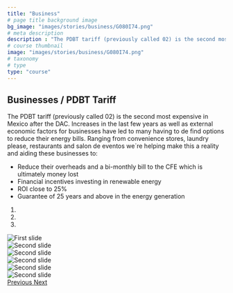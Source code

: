 ```yaml
---
title: "Business"
# page title background image
bg_image: "images/stories/business/G080I74.png"
# meta description
description : "The PDBT tariff (previously called 02) is the second most expensive in Mexico after the DAC."
# course thumbnail
image: "images/stories/business/G080I74.png"
# taxonomy
# type
type: "course"
---
```



## Businesses / PDBT Tariff

The PDBT tariff (previously called 02) is the second most expensive in Mexico after the DAC. Increases in the last few years as well as external economic factors for businesses have led to many having to de find options to  reduce their energy bills. Ranging from convenience stores, laundry please, restaurants and salon de eventos we´re helping make this a reality and aiding these businesses to:

- Reduce their overheads and a bi-monthly bill to the CFE which is ultimately money lost
- Financial incentives investing in renewable energy
- ROI close to 25%
- Guarantee of 25 years and above in the energy generation


<div id="carouselExampleIndicators" class="carousel slide" data-ride="carousel" style="max-width:550px;min-width: 250px;height: 600px;">
  <ol class="carousel-indicators">
    <li data-target="#carouselExampleIndicators" data-slide-to="0" class="active"></li>
    <li data-target="#carouselExampleIndicators" data-slide-to="1"></li>
    <li data-target="#carouselExampleIndicators" data-slide-to="2"></li>
  </ol>
  <div class="carousel-inner">
    <div class="carousel-item active">
      <img class="d-block w-100" src="https://i.imgur.com/hHFWQPS.png" alt="First slide">
    </div>
   <div class="carousel-item">
      <img class="d-block w-100" src="https://i.imgur.com/G080I74.png" alt="Second slide">
    </div>
   <div class="carousel-item">
      <img class="d-block w-100" src="https://i.imgur.com/C1O117f.png" alt="Second slide">
    </div>
   <div class="carousel-item">
      <img class="d-block w-100" src="https://i.imgur.com/OpNctMO.png" alt="Second slide">
    </div>
   <div class="carousel-item">
      <img class="d-block w-100" src="https://i.imgur.com/wsiyCb4.png" alt="Second slide">
    </div>
   <div class="carousel-item">
      <img class="d-block w-100" src="https://i.imgur.com/Tdnqq7S.png" alt="Second slide">
    </div>
  </div>
  <a class="carousel-control-prev" href="#carouselExampleIndicators" role="button" data-slide="prev">
    <span class="carousel-control-prev-icon" aria-hidden="true"></span>
    <span class="sr-only">Previous</span>
  </a>
  <a class="carousel-control-next" href="#carouselExampleIndicators" role="button" data-slide="next">
    <span class="carousel-control-next-icon" aria-hidden="true"></span>
    <span class="sr-only">Next</span>
  </a>
</div>
